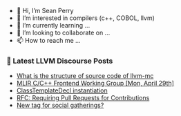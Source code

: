 - 👋 Hi, I’m Sean Perry
- 👀 I’m interested in compilers (c++, COBOL, llvm)
- 🌱 I’m currently learning ...
- 💞️ I’m looking to collaborate on ...
- 📫 How to reach me ...

<!---
s66perry/s66perry is a ✨ special ✨ repository because its `README.md` (this file) appears on your GitHub profile.
You can click the Preview link to take a look at your changes.
--->
### 📕 Latest LLVM Discourse Posts

<!-- DISCOURSE-LLVM:START -->
- [What is the structure of source code of llvm-mc](https://discourse.llvm.org/t/what-is-the-structure-of-source-code-of-llvm-mc/78633#post_1)
- [MLIR C/C++ Frontend Working Group [Mon, April 29th]](https://discourse.llvm.org/t/mlir-c-c-frontend-working-group-mon-april-29th/78483#post_2)
- [ClassTemplateDecl instantiation](https://discourse.llvm.org/t/classtemplatedecl-instantiation/78479#post_3)
- [RFC: Requiring Pull Requests for Contributions](https://discourse.llvm.org/t/rfc-requiring-pull-requests-for-contributions/78609?page=2#post_29)
- [New tag for social gatherings?](https://discourse.llvm.org/t/new-tag-for-social-gatherings/78629#post_2)
<!-- DISCOURSE-LLVM:END -->
